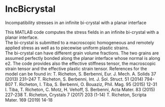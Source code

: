 # IncBicrystal
Incompatibility stresses in an infinite bi-crystal with a planar interface

This MATLAB code computes the stress fields in an infinite bi-crystal with a planar interface. 	
The bi-crystal is submitted to a macroscopic homogeneous and remotely applied stress as well as to piecewise uniform plastic strains. 	
The bi-crystal can have different grain volume fractions.
The two grains are assumed perfectly bonded  along the planar interface whose normal is along e2. 
The code provides also the effective stiffness tensor, the macroscopic strain tensor and the effective plastic strain tensor.
References for the model can be found in:
T. Richeton, S. Berbenni, Eur. J. Mech. A. Solids 37 (2013) 231–247
T. Richeton, S. Berbenni, Int. J. Sol. Struct. 51 (2014) 794-807
T. Richeton, I. Tiba, S. Berbenni, O. Bouaziz, Phil. Mag. 95 (2015) 12-31
I. Tiba, T. Richeton, C. Motz, H. Vehoff, S. Berbenni, Acta Mater. 83 (2015) 227-238
T. Richeton, Crystals 7 (2017) 203 (1-14)
T. Richeton, Scripta Mater. 169 (2019) 14-18
